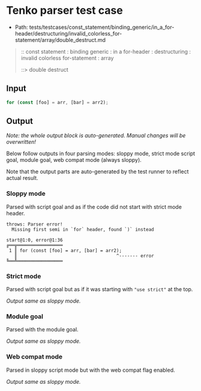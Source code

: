 # Tenko parser test case

- Path: tests/testcases/const_statement/binding_generic/in_a_for-header/destructuring/invalid_colorless_for-statement/array/double_destruct.md

> :: const statement : binding generic : in a for-header : destructuring : invalid colorless for-statement : array
>
> ::> double destruct

## Input

`````js
for (const [foo] = arr, [bar] = arr2);
`````

## Output

_Note: the whole output block is auto-generated. Manual changes will be overwritten!_

Below follow outputs in four parsing modes: sloppy mode, strict mode script goal, module goal, web compat mode (always sloppy).

Note that the output parts are auto-generated by the test runner to reflect actual result.

### Sloppy mode

Parsed with script goal and as if the code did not start with strict mode header.

`````
throws: Parser error!
  Missing first semi in `for` header, found `)` instead

start@1:0, error@1:36
╔══╦═════════════════
 1 ║ for (const [foo] = arr, [bar] = arr2);
   ║                                     ^------- error
╚══╩═════════════════

`````

### Strict mode

Parsed with script goal but as if it was starting with `"use strict"` at the top.

_Output same as sloppy mode._

### Module goal

Parsed with the module goal.

_Output same as sloppy mode._

### Web compat mode

Parsed in sloppy script mode but with the web compat flag enabled.

_Output same as sloppy mode._
